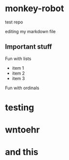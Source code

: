 monkey-robot
============

test repo

editing my markdown file

## Important stuff

Fun with lists
* item 1
* item 2
* item 3

Fun with ordinals
# testing
# wntoehr
# and this

